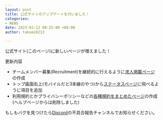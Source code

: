 ```yaml
---
layout: post
title: 公式サイトのアップデートを行いました！
categories:
- NEWS
date: 2023-02-12 00:25:00 +09:00
author: takumi0213

---
```

公式サイト(このページ)に新しいページが増えました！

更新内容
- チームメンバー募集(Recruitment)を継続的に行えるように[求人掲載ページ](https://sina-chan.com/recruitment)の作成
- トップ画面右上(モバイルだと3本線のやつ)から[ステータスページ](https://status.sina-chan.com)に飛べるように項目を追加
- 利用規約とかプライバシーポリシーなどの[各種規約をまとめたページ](https://sina-chan.com/legal)の作成(ヘルプページからは削除しました)

もしもバグを見つけたら[Discord](https://sina-chan.com/discord)の不具合報告チャンネルでお知らせください。